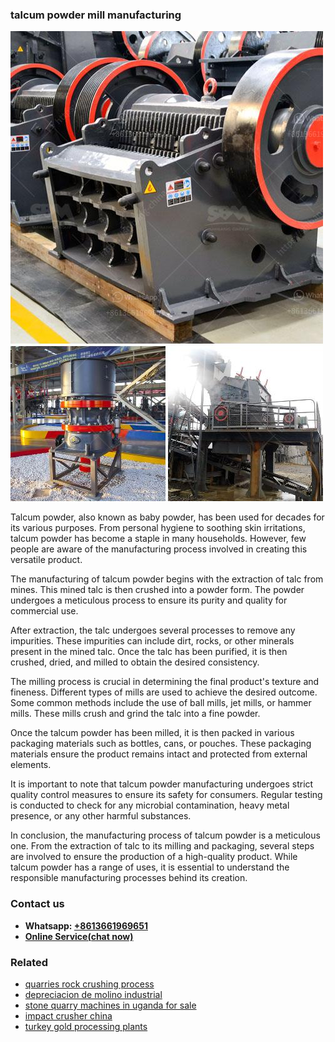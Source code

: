 <h3>talcum powder mill manufacturing</h3><img src='1708663738.jpg' alt=''><p>Talcum powder, also known as baby powder, has been used for decades for its various purposes. From personal hygiene to soothing skin irritations, talcum powder has become a staple in many households. However, few people are aware of the manufacturing process involved in creating this versatile product.</p><p>The manufacturing of talcum powder begins with the extraction of talc from mines. This mined talc is then crushed into a powder form. The powder undergoes a meticulous process to ensure its purity and quality for commercial use.</p><p>After extraction, the talc undergoes several processes to remove any impurities. These impurities can include dirt, rocks, or other minerals present in the mined talc. Once the talc has been purified, it is then crushed, dried, and milled to obtain the desired consistency.</p><p>The milling process is crucial in determining the final product's texture and fineness. Different types of mills are used to achieve the desired outcome. Some common methods include the use of ball mills, jet mills, or hammer mills. These mills crush and grind the talc into a fine powder.</p><p>Once the talcum powder has been milled, it is then packed in various packaging materials such as bottles, cans, or pouches. These packaging materials ensure the product remains intact and protected from external elements.</p><p>It is important to note that talcum powder manufacturing undergoes strict quality control measures to ensure its safety for consumers. Regular testing is conducted to check for any microbial contamination, heavy metal presence, or any other harmful substances.</p><p>In conclusion, the manufacturing process of talcum powder is a meticulous one. From the extraction of talc to its milling and packaging, several steps are involved to ensure the production of a high-quality product. While talcum powder has a range of uses, it is essential to understand the responsible manufacturing processes behind its creation.</p><h3>Contact us</h3><ul><li><strong>Whatsapp:&nbsp;<a href="https://wa.me/8613661969651">+8613661969651</a></strong></li><li><a href="https://swt.shibang-china.com/?git&amp;zhl&amp;talcum powder mill manufacturing"><strong>Online Service(chat now)</strong></a></li></ul><h3>Related</h3><ul><li><a href='quarries rock crushing process.md'>quarries rock crushing process</a></li><li><a href='depreciacion de molino industrial.md'>depreciacion de molino industrial</a></li><li><a href='stone quarry machines in uganda for sale.md'>stone quarry machines in uganda for sale</a></li><li><a href='impact crusher china.md'>impact crusher china</a></li><li><a href='turkey gold processing plants.md'>turkey gold processing plants</a></li></ul>
